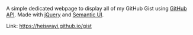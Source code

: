 A simple dedicated webpage to display all of my GitHub Gist using [GitHub API](https://developer.github.com/). Made with [jQuery](https://jquery.com/) and [Semantic UI](https://semantic-ui.com/).

Link: https://heiswayi.github.io/gist
